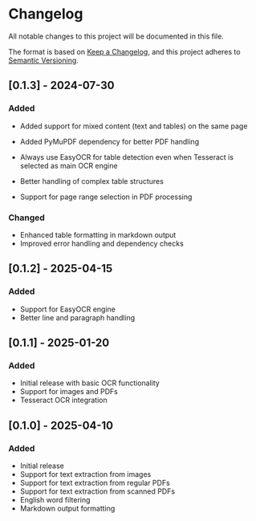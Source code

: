 # Changelog

All notable changes to this project will be documented in this file.

The format is based on [Keep a Changelog](https://keepachangelog.com/en/1.0.0/),
and this project adheres to [Semantic Versioning](https://semver.org/spec/v2.0.0.html).

## [0.1.3] - 2024-07-30

### Added
- Added support for mixed content (text and tables) on the same page

- Added PyMuPDF dependency for better PDF handling
- Always use EasyOCR for table detection even when Tesseract is selected as main OCR engine
- Better handling of complex table structures 
- Support for page range selection in PDF processing

### Changed
- Enhanced table formatting in markdown output
- Improved error handling and dependency checks


## [0.1.2] - 2025-04-15

### Added
- Support for EasyOCR engine
- Better line and paragraph handling

## [0.1.1] - 2025-01-20

### Added
- Initial release with basic OCR functionality
- Support for images and PDFs
- Tesseract OCR integration

## [0.1.0] - 2025-04-10

### Added
- Initial release
- Support for text extraction from images
- Support for text extraction from regular PDFs
- Support for text extraction from scanned PDFs
- English word filtering
- Markdown output formatting 